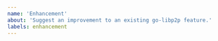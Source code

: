 ```yaml
---
name: 'Enhancement'
about: 'Suggest an improvement to an existing go-libp2p feature.'
labels: enhancement
---
```


<!--
Note: If you'd like to suggest an idea related to libp2p but not specifically related to the go implementation, please file an issue at https://github.com/libp2p/specs instead.

When requesting an _enhancement_, please be sure to include your motivation and try to be as specific as possible.
-->
